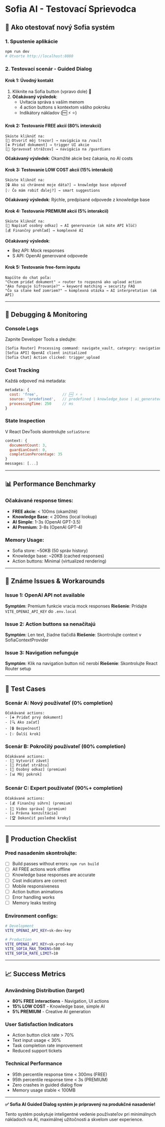 # Sofia AI - Testovací Sprievodca

## 🧪 **Ako otestovať nový Sofia systém**

### **1. Spustenie aplikácie**
```bash
npm run dev
# Otvorte http://localhost:8080
```

### **2. Testovací scenár - Guided Dialog**

#### **Krok 1: Úvodný kontakt**
1. Kliknite na Sofia button (vpravo dole) 🤖
2. **Očakávaný výsledok**: 
   - Uvítacia správa s vaším menom
   - 4 action buttons s kontextom vášho pokroku
   - Indikátory nákladov (🆓 ⚡ ⭐)

#### **Krok 2: Testovanie FREE akcií (80% interakcií)**
```
Skúste kliknúť na:
[📁 Otvoriť môj trezor] → navigácia na /vault
[➕ Pridať dokument] → trigger UI akcie
[👥 Spravovať strážcov] → navigácia na /guardians
```
**Očakávaný výsledek**: Okamžité akcie bez čakania, no AI costs

#### **Krok 3: Testovanie LOW COST akcií (15% interakcií)**
```
Skúste kliknúť na:
[🔒 Ako sú chránené moje dáta?] → knowledge base odpoveď
[💡 Čo mám robiť ďalej?] → smart suggestions
```
**Očakávaný výsledok**: Rýchle, predpísané odpovede z knowledge base

#### **Krok 4: Testovanie PREMIUM akcií (5% interakcií)**
```
Skúste kliknúť na:
[💌 Napísať osobný odkaz] → AI generovanie (ak máte API kľúč)
[💰 Finančný prehľad] → komplexné AI
```
**Očakávaný výsledok**: 
- Bez API: Mock responses
- S API: OpenAI generované odpovede

#### **Krok 5: Testovanie free-form inputu**
```
Napíšte do chat poľa:
"Chcem pridať dokument" → router to rozpozná ako upload action
"Ako funguje šifrovanie?" → keyword matching → security FAQ
"Čo sa stane keď zomriem?" → komplexná otázka → AI interpretation (ak API)
```

---

## 🔧 **Debugging & Monitoring**

### **Console Logs**
Zapnite Developer Tools a sledujte:
```javascript
[Sofia Router] Processing command: navigate_vault, category: navigation
[Sofia API] OpenAI client initialized  
[Sofia Chat] Action clicked: trigger_upload
```

### **Cost Tracking**
Každá odpoveď má metadata:
```javascript
metadata: {
  cost: 'free',           // 🆓 ⚡ ⭐
  source: 'predefined',   // predefined | knowledge_base | ai_generated  
  processingTime: 250     // ms
}
```

### **State Inspection**
V React DevTools skontrolujte `sofiaStore`:
```javascript
context: {
  documentCount: 3,
  guardianCount: 0,
  completionPercentage: 35
}
messages: [...]
```

---

## 📊 **Performance Benchmarky**

### **Očakávané response times:**
- **FREE akcie**: < 100ms (okamžité)
- **Knowledge Base**: < 200ms (local lookup)
- **AI Simple**: 1-3s (OpenAI GPT-3.5)
- **AI Premium**: 3-8s (OpenAI GPT-4)

### **Memory Usage:**
- Sofia store: ~50KB (50 správ history)
- Knowledge base: ~20KB (cached responses)
- Action buttons: Minimal (virtualized rendering)

---

## 🐛 **Známe Issues & Workarounds**

### **Issue 1: OpenAI API not available**
**Symptóm**: Premium funkcie vracia mock responses
**Riešenie**: Pridajte `VITE_OPENAI_API_KEY` do `.env.local`

### **Issue 2: Action buttons sa nenačítajú**
**Symptóm**: Len text, žiadne tlačidlá
**Riešenie**: Skontrolujte context v SofiaContextProvider

### **Issue 3: Navigation nefunguje**
**Symptóm**: Klik na navigation button nič nerobí
**Riešenie**: Skontrolujte React Router setup

---

## 🎯 **Test Cases**

### **Scenár A: Nový používateľ (0% completion)**
```
Očakávané actions:
- [➕ Pridať prvý dokument]
- [🔍 Ako začať]
- [🔒 Bezpečnosť]
- [💡 Ďalší krok]
```

### **Scenár B: Pokročilý používateľ (60% completion)**
```
Očakávané actions:
- [📜 Vytvoriť závet] 
- [👥 Pridať strážcu]
- [💌 Osobný odkaz] (premium)
- [📊 Môj pokrok]
```

### **Scenár C: Expert používateľ (90%+ completion)**
```
Očakávané actions:
- [💰 Finančný súhrn] (premium)
- [🎥 Video správa] (premium)
- [⚖️ Právna konzultácia]
- [🏆 Dokončiť posledné kroky]
```

---

## 🚀 **Production Checklist**

### **Pred nasadením skontrolujte:**
- [ ] Build passes without errors: `npm run build`
- [ ] All FREE actions work offline
- [ ] Knowledge base responses are accurate
- [ ] Cost indicators are correct
- [ ] Mobile responsiveness
- [ ] Action button animations
- [ ] Error handling works
- [ ] Memory leaks testing

### **Environment configs:**
```bash
# Development
VITE_OPENAI_API_KEY=sk-dev-key

# Production  
VITE_OPENAI_API_KEY=sk-prod-key
VITE_SOFIA_MAX_TOKENS=500
VITE_SOFIA_RATE_LIMIT=10
```

---

## 📈 **Success Metrics**

### **Användning Distribution (target)**
- **80% FREE interactions** - Navigation, UI actions
- **15% LOW COST** - Knowledge base, simple AI
- **5% PREMIUM** - Creative AI generation

### **User Satisfaction Indicators**
- Action button click rate > 70%
- Text input usage < 30%
- Task completion rate improvement
- Reduced support tickets

### **Technical Performance**
- 95th percentile response time < 300ms (FREE)
- 95th percentile response time < 3s (PREMIUM)
- Zero crashes in guided dialog flow
- Memory usage stable < 100MB

---

**✅ Sofia AI Guided Dialog systém je pripravený na produkčné nasadenie!**

Tento systém poskytuje inteligentné vedenie používateľov pri minimálnych nákladoch na AI, maximálnej užitočnosti a skvelom user experience.